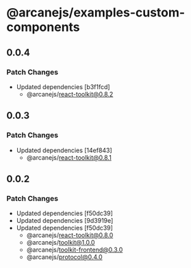# @arcanejs/examples-custom-components

## 0.0.4

### Patch Changes

- Updated dependencies [b3f1fcd]
  - @arcanejs/react-toolkit@0.8.2

## 0.0.3

### Patch Changes

- Updated dependencies [14ef843]
  - @arcanejs/react-toolkit@0.8.1

## 0.0.2

### Patch Changes

- Updated dependencies [f50dc39]
- Updated dependencies [9d3919e]
- Updated dependencies [f50dc39]
  - @arcanejs/react-toolkit@0.8.0
  - @arcanejs/toolkit@1.0.0
  - @arcanejs/toolkit-frontend@0.3.0
  - @arcanejs/protocol@0.4.0
